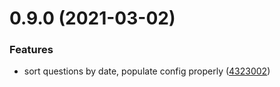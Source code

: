 # 0.9.0 (2021-03-02)


### Features

* sort questions by date, populate config properly ([4323002](https://github.com/Extream-SaaS/ex-sdk/commit/4323002326b47571c681f08663f1c20aeac8ebbb))



